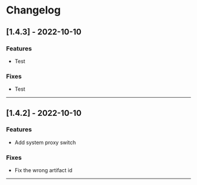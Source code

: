 # Changelog

## [1.4.3] - 2022-10-10

### Features

- Test

### Fixes

- Test

---

## [1.4.2] - 2022-10-10

### Features

- Add system proxy switch

### Fixes

- Fix the wrong artifact id

---
